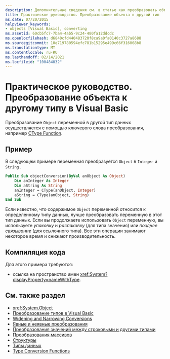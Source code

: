 ```yaml
---
description: Дополнительные сведения см. в статье как преобразовать объект в другой тип в Visual Basic
title: Практическое руководство. Преобразование объекта в другой тип
ms.date: 07/20/2015
helpviewer_keywords:
- objects [Visual Basic], converting
ms.assetid: 60cb5fc7-7ba4-4ab5-9c24-480fa12ddcdc
ms.openlocfilehash: d6840cfd440483720f8ca9a0fa0140c3727a8688
ms.sourcegitcommit: 10e719780594efc781b15295e499c66f316068b8
ms.translationtype: MT
ms.contentlocale: ru-RU
ms.lasthandoff: 02/14/2021
ms.locfileid: "100484032"
---
```

# <a name="how-to-convert-an-object-to-another-type-in-visual-basic"></a>Практическое руководство. Преобразование объекта к другому типу в Visual Basic

Преобразование `Object` переменной в другой тип данных осуществляется с помощью ключевого слова преобразования, например [CType Function](../../../language-reference/functions/ctype-function.md).  
  
## <a name="example"></a>Пример  

 В следующем примере переменная преобразуется `Object` в `Integer` и `String` .  
  
```vb  
Public Sub objectConversion(ByVal anObject As Object)  
    Dim anInteger As Integer  
    Dim aString As String  
    anInteger = CType(anObject, Integer)  
    aString = CType(anObject, String)  
End Sub  
```  
  
 Если известно, что содержимое `Object` переменной относится к определенному типу данных, лучше преобразовать переменную в этот тип данных. Если вы продолжаете использовать `Object` переменную, вы используете *упаковку* и *распаковку* (для типа значения) или *позднее связывание* (для ссылочного типа). Все эти операции занимают некоторое время и снижают производительность.  
  
## <a name="compile-the-code"></a>Компиляция кода  

 Для этого примера требуются:  
  
- ссылка на пространство имен <xref:System?displayProperty=nameWithType>.  
  
## <a name="see-also"></a>См. также раздел

- <xref:System.Object>
- [Преобразование типов в Visual Basic](type-conversions.md)
- [Widening and Narrowing Conversions](widening-and-narrowing-conversions.md)
- [Явные и неявные преобразования](implicit-and-explicit-conversions.md)
- [Преобразования значений между строковыми и другими типами](conversions-between-strings-and-other-types.md)
- [Преобразования массивов](array-conversions.md)
- [Структуры](structures.md)
- [Типы данных](../../../language-reference/data-types/index.md)
- [Type Conversion Functions](../../../language-reference/functions/type-conversion-functions.md)
